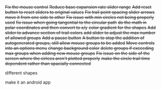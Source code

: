 ~~Fix the mouse control~~
~~Reduce base expansion rate slider range~~
~~Add reset button to reset sliders to original values~~
~~Fix trail point spacing slider arrows move it from one side to other~~
~~Fix issue with min circles not being properly used~~
~~fix issue when going tangential to the circular path~~
~~do the math in polar coordinates and then convert to x/y~~
~~color gradient for the shapes~~
~~Add slider to advance section of trail colors~~
~~add slider to adjust the max number of allowed groups~~
~~Add a pause button~~
~~A button to stop the addition of autogenerated groups, still allow mouse groups to be added~~
~~Move controls into an options menu~~
~~change background color~~
~~delete groups if exceeding max groups when adding new mouse groups~~
~~Fix issue on the side of the screen where the cirlces aren't plotted properly~~
~~make the circle trail time dependent rather than spacially connected~~

different shapes

make it an android app
